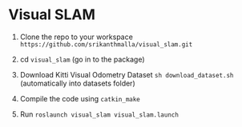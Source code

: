# Visual SLAM

1. Clone the repo to your workspace `https://github.com/srikanthmalla/visual_slam.git`

2. cd `visual_slam` (go in to the package)

3. Download Kitti Visual Odometry Dataset `sh download_dataset.sh` (automatically into datasets folder)

4. Compile the code using `catkin_make`

5. Run `roslaunch visual_slam visual_slam.launch`


